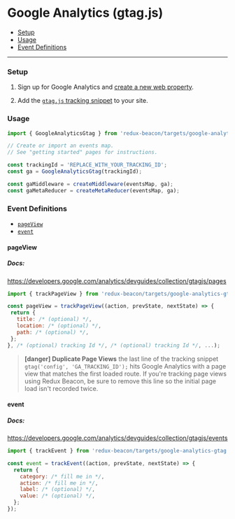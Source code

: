 # Google Analytics (gtag.js)

* [Setup](#setup)
* [Usage](#usage)
* [Event Definitions](#event-definitions)

----

### Setup

1. Sign up for Google Analytics and
   [create a new web property](https://support.google.com/analytics/answer/1008015?hl=en).

2. Add the [`gtag.js` tracking snippet](https://developers.google.com/analytics/devguides/collection/gtagjs/) to your site.

### Usage

```js
import { GoogleAnalyticsGtag } from 'redux-beacon/targets/google-analytics-gtag';

// Create or import an events map.
// See "getting started" pages for instructions.

const trackingId = 'REPLACE_WITH_YOUR_TRACKING_ID';
const ga = GoogleAnalyticsGtag(trackingId);

const gaMiddleware = createMiddleware(eventsMap, ga);
const gaMetaReducer = createMetaReducer(eventsMap, ga);
```

### Event Definitions

* [`pageView`](#pageview)
* [`event`](#event)

#### pageView
##### Docs:
https://developers.google.com/analytics/devguides/collection/gtagjs/pages

```js
import { trackPageView } from 'redux-beacon/targets/google-analytics-gtag';

const pageView = trackPageView((action, prevState, nextState) => {
 return {
   title: /* (optional) */,
   location: /* (optional) */,
   path: /* (optional) */,
 };
}, /* (optional) tracking Id */, /* (optional) tracking Id */, ...);
```

> **[danger] Duplicate Page Views**
> the last line of the tracking snippet `gtag('config', 'GA_TRACKING_ID');` hits Google
> Analytics with a page view that matches the first loaded route. If you're
> tracking page views using Redux Beacon, be sure to remove this line so the
> initial page load isn't recorded twice.

#### event
##### Docs:
https://developers.google.com/analytics/devguides/collection/gtagjs/events

```js
import { trackEvent } from 'redux-beacon/targets/google-analytics-gtag';

const event = trackEvent((action, prevState, nextState) => {
  return {
    category: /* fill me in */,
    action: /* fill me in */,
    label: /* (optional) */,
    value: /* (optional) */,
  };
});
```
